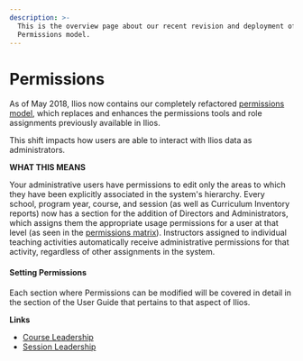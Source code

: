 ```yaml
---
description: >-
  This is the overview page about our recent revision and deployment of our
  Permissions model.
---
```


# Permissions

As of May 2018, Ilios now contains our completely refactored [permissions model](https://www.dropbox.com/s/431sdj2bfoi3v1f/Ilios%20New%20Default%20Permissions%20Matrix.pdf?dl=0), which replaces and enhances the permissions tools and role assignments previously available in Ilios.   
  
This shift impacts how users are able to interact with Ilios data as administrators.   
  
**WHAT THIS MEANS**  
  
Your administrative users have permissions to edit only the areas to which they have been explicitly associated in the system's hierarchy. Every school, program year, course, and session \(as well as Curriculum Inventory reports\) now has a section for the addition of Directors and Administrators, which assigns them the appropriate usage permissions for a user at that level \(as seen in the [permissions matrix](https://www.dropbox.com/s/431sdj2bfoi3v1f/Ilios%20New%20Default%20Permissions%20Matrix.pdf?dl=0)\). Instructors assigned to individual teaching activities automatically receive administrative permissions for that activity, regardless of other assignments in the system.

#### Setting Permissions 

Each section where Permissions can be modified will be covered in detail in the section of the User Guide that pertains to that aspect of Ilios.

**Links**

* [Course Leadership](https://iliosproject.gitbook.io/ilios-user-guide/courses-and-sessions/courses/course-leadership)
* [Session Leadership](https://iliosproject.gitbook.io/ilios-user-guide/courses-and-sessions/sessions/session-leadership)


